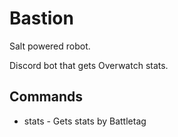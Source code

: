 # Bastion
Salt powered robot.

Discord bot that gets Overwatch stats.

## Commands
* stats - Gets stats by Battletag